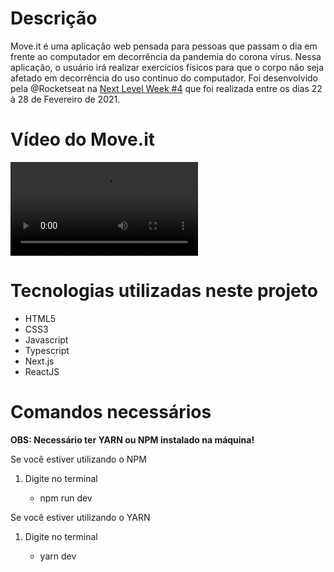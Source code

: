 <h1>Descrição</h1>

<p>Move.it é uma aplicação web pensada para pessoas que passam o dia em frente ao computador em decorrência da pandemia do corona vírus. Nessa aplicação, o usuário irá realizar exercícios físicos para que o corpo não seja afetado em decorrência do uso continuo do computador. Foi desenvolvido pela @Rocketseat na <a href="#">Next Level Week #4</a> que foi realizada entre os dias 22 à 28 de Fevereiro de 2021.</p>

<h1>Vídeo do Move.it</h1>
<video src="/public/moveit.mp4"></video>

<h1>Tecnologias utilizadas neste projeto</h1>

<ul>
  <li>HTML5</li>
  <li>CSS3</li>
  <li>Javascript</li>
  <li>Typescript</li>
  <li>Next.js</li>
  <li>ReactJS</li>
</ul>

<h1>Comandos necessários</h1>
<strong>OBS: Necessário ter YARN ou NPM instalado na máquina!</strong>

<p>Se você estiver utilizando o NPM</p>
<ol>
  <li>Digite no terminal</li>
  <ul>
    <li>npm run dev</li>
  </ul>
</ol>

<p>Se você estiver utilizando o YARN</p>
<ol>
  <li>Digite no terminal</li>
  <ul>
    <li>yarn dev</li>
  </ul>
</ol>
